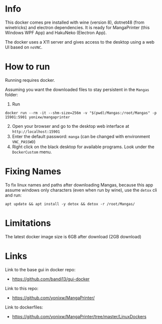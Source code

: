 # Info

This docker comes pre installed with wine (version 8), dotnet48 (from winetricks) and electron dependencies.
It is ready for MangaPrinter (this Windows WPF App) and HakuNeko (Electron App).

The docker uses a X11 server and gives access to the desktop using a web UI based on `noVNC`.

# How to run

Running requires docker. 

Assuming you want the downloaded files to stay persistent in the `Mangas` folder:

1. Run

```
docker run --rm -it --shm-size=256m -v "$(pwd)/Mangas:/root/Mangas" -p 15901:5901 yonixw/mangaprinter
```

2. Open your browser and go to the desktop web interface at `http://localhost:15901`
3. Enter the default password: `manga` (can be changed with environment `VNC_PASSWD`)
4. Right click on the black desktop for available programs. Look under the `DockerCustom` menu.

# Fixing Names

To fix linux names and paths after downloading Mangas, because this app assume windows only characters (even when run by wine), use the `detox` cli and run:

```
apt update && apt install -y detox && detox -r /root/Mangas/
```

# Limitations

The latest docker image size is 6GB after download (2GB download)


# Links 

Link to the base gui in docker repo:
* https://github.com/bandi13/gui-docker

Link to this repo:
* https://github.com/yonixw/MangaPrinter/

Link to dockerfiles:
* https://github.com/yonixw/MangaPrinter/tree/master/LinuxDockers
